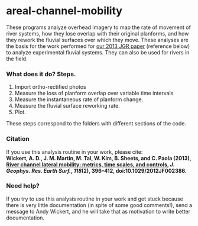 areal-channel-mobility
======================

These programs analyze overhead imagery to map the rate of movement of river systems, how they lose overlap with their original planforms, and how they rework the fluvial surfaces over which they move. These analyses are the basis for the work performed for [our 2013 JGR paper](http://onlinelibrary.wiley.com/doi/10.1029/2012JF002386) (reference below) to analyze experimental fluvial systems. They can also be used for rivers in the field.

### What does it do? Steps.

1. Import ortho-rectified photos
2. Measure the loss of planform overlap over variable time intervals
3. Measure the instantaneous rate of planform change.
4. Measure the fluvial surface reworking rate.
5. Plot.

These steps correspond to the folders with different sections of the code.

### Citation

If you use this analysis routine in your work, please cite:<br>
**Wickert, A. D., J. M. Martin, M. Tal, W. Kim, B. Sheets, and C. Paola (2013), [River channel lateral mobility: metrics, time scales, and controls](http://onlinelibrary.wiley.com/doi/10.1029/2012JF002386), *J. Geophys. Res. Earth Surf.*, *118*(2), 396–412, doi:10.1029/2012JF002386.**

### Need help?

If you try to use this analysis routine in your work and get stuck because there is very little documentation (in spite of some good comments!), send a message to Andy Wickert, and he will take that as motivation to write better documentation.
